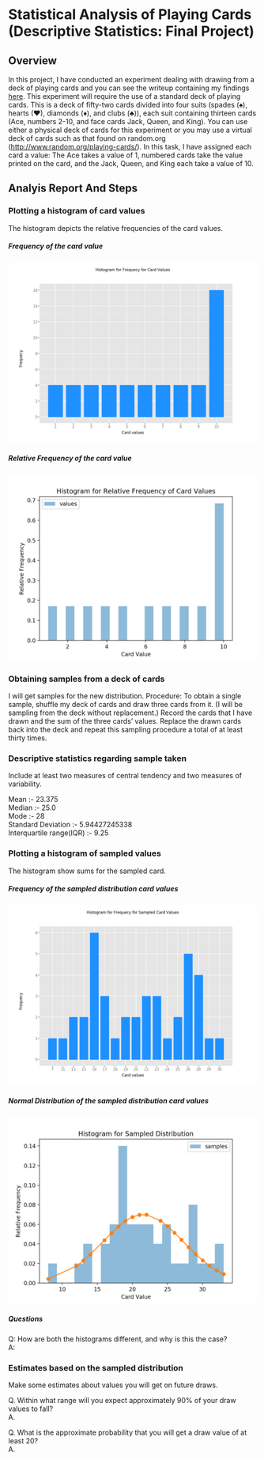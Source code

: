 # Statistical Analysis of Playing Cards (Descriptive Statistics: Final Project)

## Overview
In this project, I have conducted an experiment dealing with drawing from a deck of playing cards and you can see the writeup containing my findings [here](#analyis-report-and-steps).
This experiment will require the use of a standard deck of playing cards. This is a deck of fifty-two cards divided into four suits (spades (♠), hearts (♥), diamonds (♦), and clubs (♣)), each suit containing thirteen cards (Ace, numbers 2-10, and face cards Jack, Queen, and King). You can use either a physical deck of cards for this experiment or you may use a virtual deck of cards such as that found on random.org (http://www.random.org/playing-cards/). In this task, I have assigned each card a value: The Ace takes a value of 1, numbered cards take the value printed on the card, and the Jack, Queen, and King each take a value of 10.

## Analyis Report And Steps

### Plotting a histogram of card values
The histogram depicts the relative frequencies of the card values.

##### Frequency of the card value
![histogram depicts the frequencies of the card values](https://github.com/krypten/PlayingCardsStatisticalAnalysis/blob/master/graph/card_frequency.png "Histogram depicts the frequencies of the card values")


##### Relative Frequency of the card value
![histogram depicts the relative frequencies of the card values](https://github.com/krypten/PlayingCardsStatisticalAnalysis/blob/master/graph/card_relative_frequency.png "Histogram depicts the relative frequencies of the card values")

### Obtaining samples from a deck of cards
I will get samples for the new distribution. Procedure: To obtain a single sample, shuffle my deck of cards and draw three cards from it. (I will be sampling from the deck without replacement.) Record the cards that I have drawn and the sum of the three cards’ values. Replace the drawn cards back into the deck and repeat this sampling procedure a total of at least thirty times.

### Descriptive statistics regarding sample taken
Include at least two measures of central tendency and two measures of variability.

Mean :- 			23.375<br/>
Median :- 			25.0<br/>
Mode :- 			28<br/>
Standard Deviation :-		5.94427245338<br/>
Interquartile range(IQR) :- 	9.25<br/>

### Plotting a histogram of sampled values
The histogram show sums for the sampled card.

##### Frequency of the sampled distribution card values
![histogram depicts the frequencies of the sampled distribution card values](https://github.com/krypten/PlayingCardsStatisticalAnalysis/blob/master/graph/sampled_frequency.png "Histogram depicts the frequencies of the sampled distribution card values")

##### Normal Distribution of the sampled distribution card values
![histogram depicts distribution of the sampled card values](https://github.com/krypten/PlayingCardsStatisticalAnalysis/blob/master/graph/sampled_normal_distribution.png "Histogram depicts distribution of the sampled card values")

##### Questions

Q: How are both the histograms different, and  why is this the case? <br/>
A: 

### Estimates based on the sampled distribution
Make some estimates about values you will get on future draws.<br/>


Q. Within what range will you expect approximately 90% of your draw values to fall?<br/>
A. 

Q. What is the approximate probability that you will get a draw value of at least 20?<br/>
A.


